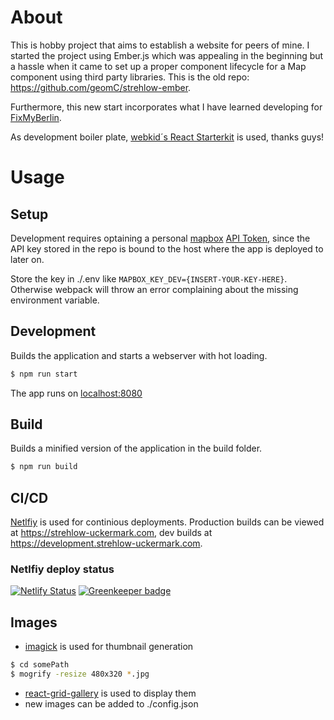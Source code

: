 

# About
This is hobby project that aims to establish a website for peers of mine. 
I started the project using Ember.js which was appealing in the beginning but a hassle 
when it came to set up a proper component lifecycle for a Map component using third party libraries. 
This is the old repo: https://github.com/geomC/strehlow-ember.

Furthermore, this new start incorporates what I have learned developing for [FixMyBerlin](https://github.com/FixMyBerlin/fixmy.frontend).

As development boiler plate, [webkid´s React Starterkit](https://github.com/wbkd/react-starter) is used, thanks guys!

# Usage

## Setup

Development requires optaining a personal [mapbox](https://www.mapbox.com/) [API Token](https://docs.mapbox.com/help/how-mapbox-works/access-tokens/), since the API key stored in the repo is bound to the host where the app is deployed to later on.

Store the key in ./.env like `MAPBOX_KEY_DEV={INSERT-YOUR-KEY-HERE}`. Otherwise webpack will throw an error complaining about the missing environment variable.

## Development

Builds the application and starts a webserver with hot loading.

```sh
$ npm run start
```

The app runs on [localhost:8080](http://localhost:8080/)


## Build

Builds a minified version of the application in the build folder.

```sh
$ npm run build
```

## CI/CD

[Netlfiy](https://www.netlify.com) is used for continious deployments.
Production builds can be viewed at https://strehlow-uckermark.com,
dev builds at https://development.strehlow-uckermark.com.

### Netlfiy deploy status

[![Netlify Status](https://api.netlify.com/api/v1/badges/0ffbf542-a750-4fd9-9724-a76fb63097e8/deploy-status)](https://app.netlify.com/sites/strehlow-uckermark/deploys) [![Greenkeeper badge](https://badges.greenkeeper.io/geomC/strehlow-react.svg)](https://greenkeeper.io/)

## Images

- [imagick](http://www.imagemagick.org) is used for thumbnail generation
```sh
$ cd somePath
$ mogrify -resize 480x320 *.jpg
```
- [react-grid-gallery](https://github.com/benhowell/react-grid-gallery) is used to display them
- new images can be added to ./config.json